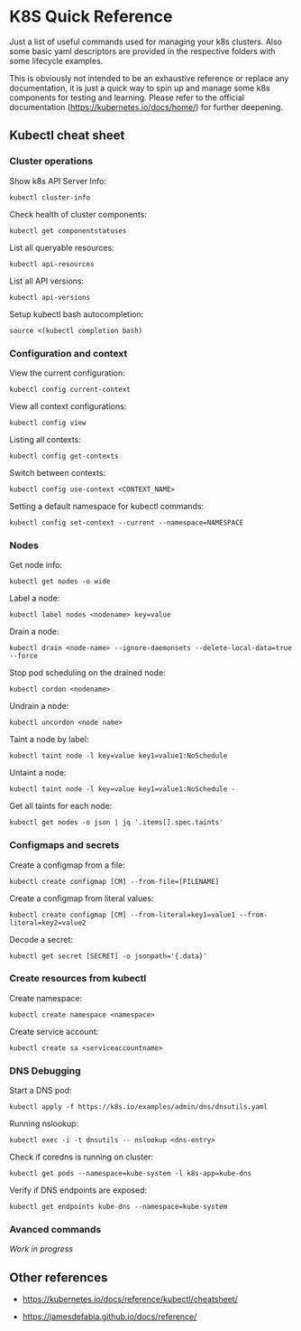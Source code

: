 # K8S Quick Reference

Just a list of useful commands used for managing your k8s clusters. Also some basic yaml descriptors are provided in the respective folders with some lifecycle examples.

This is obviously not intended to be an exhaustive reference or replace any documentation, it is just a quick way to spin up and manage some k8s components for testing and learning. Please refer to the official documentation (https://kubernetes.io/docs/home/) for further deepening.


## Kubectl cheat sheet

### Cluster operations

Show k8s API Server Info:
```
kubectl cluster-info
```

Check health of cluster components:
```
kubectl get componentstatuses
```

List all queryable resources:
```
kubectl api-resources
```

List all API versions:
```
kubectl api-versions
```

Setup kubectl bash autocompletion:
```
source <(kubectl completion bash)
```

### Configuration and context

View the current configuration:
```
kubectl config current-context
```

View all context configurations:
```
kubectl config view
```

Listing all contexts:
```
kubectl config get-contexts
```

Switch between contexts:
```
kubectl config use-context <CONTEXT_NAME>
```

Setting a default namespace for kubectl commands:
```
kubectl config set-context --current --namespace=NAMESPACE
```


### Nodes

Get node info:
```
kubectl get nodes -o wide
```

Label a node:
```
kubectl label nodes <nodename> key=value
```

Drain a node:
```
kubectl drain <node-name> --ignore-daemonsets --delete-local-data=true --force
```

Stop pod scheduling on the drained node:
```
kubectl cordon <nodename>
```

Undrain a node:
```
kubectl uncordon <node name>
```

Taint a node by label:
```
kubectl taint node -l key=value key1=value1:NoSchedule
```

Untaint a node:
```
kubectl taint node -l key=value key1=value1:NoSchedule -
```

Get all taints for each node:
```
kubectl get nodes -o json | jq '.items[].spec.taints'
```





### Configmaps and secrets

Create a configmap from a file:
```
kubectl create configmap [CM] --from-file=[FILENAME]
```

Create a configmap from literal values:
```
kubectl create configmap [CM] --from-literal=key1=value1 --from-literal=key2=value2
```

Decode a secret:
```
kubectl get secret [SECRET] -o jsonpath='{.data}'
```

### Create resources from kubectl

Create namespace:
```
kubectl create namespace <namespace>
```

Create service account:
```
kubectl create sa <serviceaccountname>
```

### DNS Debugging

Start a DNS pod:
```
kubectl apply -f https://k8s.io/examples/admin/dns/dnsutils.yaml
```

Running nslookup:
```
kubectl exec -i -t dnsutils -- nslookup <dns-entry>
```

Check if coredns is running on cluster:
```
kubectl get pods --namespace=kube-system -l k8s-app=kube-dns
```

Verify if DNS endpoints are exposed:
```
kubectl get endpoints kube-dns --namespace=kube-system
```

### Avanced commands


*Work in progress*


## Other references

- https://kubernetes.io/docs/reference/kubectl/cheatsheet/

- https://jamesdefabia.github.io/docs/reference/
